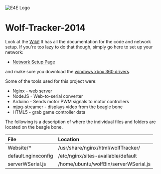 ![](https://github.com/UCSD-E4E/Wolf-Tracker-2014/wiki/imgs/e4e_logo.png "E4E Logo")

Wolf-Tracker-2014
=================

Look at the [Wiki!](https://github.com/UCSD-E4E/Wolf-Tracker-2014/wiki) It has all the documentation for the code and network setup. If you're too lazy to do that though, simply go here to set up your network:

* [Network Setup Page](https://github.com/UCSD-E4E/Wolf-Tracker-2014/wiki/Network-Setup)

and make sure you download the [windows xbox 360 drivers](http://www.microsoft.com/hardware/en-us/d/xbox-360-controller-for-windows).

Some of the tools used for this project were:

* Nginx - web server
* NodeJS - Web-to-serial converter
* Arduino - Sends motor PWM signals to motor controllers
* mjpg-streamer - displays video from the beagle bone
* HTML5 - grab game controller data

The following is a description of where the individual files and folders are located on the beagle bone.

| File        			   | Location      							|    
|:------------------------ |:-------------------------------------- |
| Website/*     		   | /usr/share/nginx/html/wolfTracker/ 	|
| default.nginxconfig      | /etc/nginx/sites-available/default		|
| serverWSerial.js         | /home/ubuntu/wolfBin/serverWSerial.js 	|
